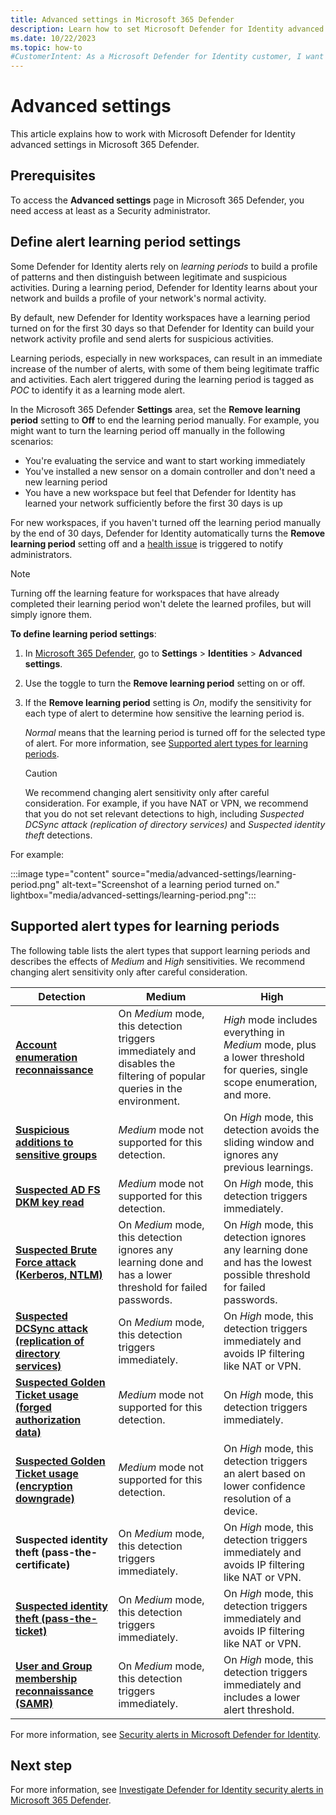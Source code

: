 ```yaml
---
title: Advanced settings in Microsoft 365 Defender
description: Learn how to set Microsoft Defender for Identity advanced settings in Microsoft 365 Defender.
ms.date: 10/22/2023
ms.topic: how-to
#CustomerIntent: As a Microsoft Defender for Identity customer, I want to know how and when to use an alert learning mode to reduce the number of false positives.
---
```


# Advanced settings

This article explains how to work with Microsoft Defender for Identity advanced settings in Microsoft 365 Defender.

## Prerequisites

To access the **Advanced settings** page in Microsoft 365 Defender, you need access at least as a Security administrator.

## Define alert learning period settings

Some Defender for Identity alerts rely on *learning periods* to build a profile of patterns and then distinguish between legitimate and suspicious activities. During a learning period, Defender for Identity learns about your network and builds a profile of your network's normal activity.

By default, new Defender for Identity workspaces have a learning period turned on for the first 30 days so that Defender for Identity can build your network activity profile and send alerts for suspicious activities.

Learning periods, especially in new workspaces, can result in an immediate increase of the number of alerts, with some of them being legitimate traffic and activities. Each alert triggered during the learning period is tagged as *POC* to identify it as a learning mode alert.

In the Microsoft 365 Defender **Settings** area, set the **Remove learning period** setting to **Off** to end the learning period manually. For example, you might want to turn the learning period off manually in the following scenarios:

- You're evaluating the service and want to start working immediately
- You've installed a new sensor on a domain controller and don't need a new learning period
- You have a new workspace but feel that Defender for Identity has learned your network sufficiently before the first 30 days is up

For new workspaces, if you haven't turned off the learning period manually by the end of 30 days, Defender for Identity automatically turns the **Remove learning period** setting off and a [health issue](health-alerts.md#the-remove-learning-period-toggle-was-automatically-switched-off-for-this-tenant) is triggered to notify administrators.

>[!NOTE]
> Turning off the learning feature for workspaces that have already completed their learning period won't delete the learned profiles, but will simply ignore them.

**To define learning period settings**:

1. In [Microsoft 365 Defender](https://security.microsoft.com), go to **Settings** > **Identities** > **Advanced settings**. 
1. Use the toggle to turn the **Remove learning period** setting on or off.
1. If the **Remove learning period** setting is *On*, modify the sensitivity for each type of alert to determine how sensitive the learning period is. 

    *Normal* means that the learning period is turned off for the selected type of alert. For more information, see [Supported alert types for learning periods](#supported-alert-types-for-learning-periods).

    > [!CAUTION]
    > We recommend changing alert sensitivity only after careful consideration. For example, if you have NAT or VPN, we recommend that you do not set relevant detections to high, including *Suspected DCSync attack (replication of directory services)* and  *Suspected identity theft* detections.
    >

For example:

:::image type="content" source="media/advanced-settings/learning-period.png" alt-text="Screenshot of a learning period turned on." lightbox="media/advanced-settings/learning-period.png":::


## Supported alert types for learning periods

The following table lists the alert types that support learning periods and describes the effects of *Medium* and *High* sensitivities.  We recommend changing alert sensitivity only after careful consideration.

|Detection  |Medium  |High  |
|---------|---------|---------|
|**[Account enumeration reconnaissance](reconnaissance-discovery-alerts.md#account-enumeration-reconnaissance-external-id-2003)**     |    On *Medium* mode, this detection triggers immediately and disables the filtering of popular queries in the environment.         |   *High* mode includes everything in *Medium* mode, plus a lower threshold for queries, single scope enumeration, and more.     |
|**[Suspicious additions to sensitive groups](persistence-privilege-escalation-alerts.md#suspicious-additions-to-sensitive-groups-external-id-2024)**     |      *Medium* mode not supported for this detection.     |    On *High* mode, this detection avoids the sliding window and ignores any previous learnings.    |
|**[Suspected AD FS DKM key read](credential-access-alerts.md#suspected-ad-fs-dkm-key-read-external-id-2413)**     |    *Medium* mode not supported for this detection.        |   On *High* mode, this detection triggers immediately.      |
|**[Suspected Brute Force attack (Kerberos, NTLM)](credential-access-alerts.md#suspected-brute-force-attack-kerberos-ntlm-external-id-2023)**     |   On *Medium* mode, this detection ignores any learning done and has a lower threshold for failed passwords.           | On *High* mode, this detection ignores any learning done and has the lowest possible threshold for failed passwords.        |
|**[Suspected DCSync attack (replication of directory services)](credential-access-alerts.md#suspected-dcsync-attack-replication-of-directory-services-external-id-2006)**     |   On *Medium* mode, this detection triggers immediately.         | On *High* mode, this detection triggers immediately and avoids IP filtering like NAT or VPN.        |
|**[Suspected Golden Ticket usage (forged authorization data)](credential-access-alerts.md#suspected-golden-ticket-usage-forged-authorization-data-external-id-2013)**     |       *Medium* mode not supported for this detection.      |     On *High* mode, this detection triggers immediately.    |
|**[Suspected Golden Ticket usage (encryption downgrade)](persistence-privilege-escalation-alerts.md#suspected-golden-ticket-usage-encryption-downgrade-external-id-2009)**     |  *Medium* mode not supported for this detection.           |    On *High* mode, this detection triggers an alert based on lower confidence resolution of a device.     |
|**Suspected identity theft (pass-the-certificate)**     |     On *Medium* mode, this detection triggers immediately.         |  On *High* mode, this detection triggers immediately and avoids IP filtering like NAT or VPN.       |
|**[Suspected identity theft (pass-the-ticket)](lateral-movement-alerts.md#suspected-identity-theft-pass-the-ticket-external-id-2018)**     |  On *Medium* mode, this detection triggers immediately.           |    On *High* mode, this detection triggers immediately and avoids IP filtering like NAT or VPN.      |
|**[User and Group membership reconnaissance (SAMR)](reconnaissance-discovery-alerts.md#user-and-group-membership-reconnaissance-samr-external-id-2021)**     |     On *Medium* mode, this detection triggers immediately.        |   On *High* mode, this detection triggers immediately and includes a lower alert threshold.  |

For more information, see [Security alerts in Microsoft Defender for Identity](alerts-overview.md).

## Next step

For more information, see [Investigate Defender for Identity security alerts in Microsoft 365 Defender](manage-security-alerts.md).
 